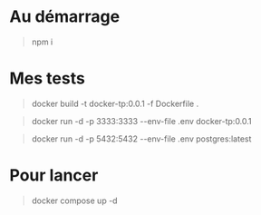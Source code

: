 # Au démarrage

> npm i

# Mes tests

> docker build -t docker-tp:0.0.1 -f Dockerfile .

> docker run -d -p 3333:3333 --env-file .env docker-tp:0.0.1

> docker run -d -p 5432:5432 --env-file .env postgres:latest

# Pour lancer 

> docker compose up -d
